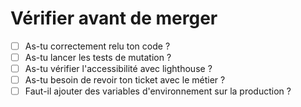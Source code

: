 # Vérifier avant de merger

- [ ] As-tu correctement relu ton code ?
- [ ] As-tu lancer les tests de mutation ?
- [ ] As-tu vérifier l'accessibilité avec lighthouse ?
- [ ] As-tu besoin de revoir ton ticket avec le métier ?
- [ ] Faut-il ajouter des variables d'environnement sur la production ?
